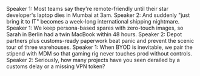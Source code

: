 Speaker 1: Most teams say they're remote-friendly until their star developer's laptop dies in Mumbai at 3am.
Speaker 2: And suddenly "just bring it to IT" becomes a week-long international shipping nightmare.
Speaker 1: We keep persona-based spares with zero-touch images, so Sarah in Berlin had a twin MacBook within 48 hours.
Speaker 2: Depot partners plus customs-ready paperwork beat panic and prevent the scenic tour of three warehouses.
Speaker 1: When BYOD is inevitable, we pair the stipend with MDM so that gaming rig never touches prod without controls.
Speaker 2: Seriously, how many projects have you seen derailed by a customs delay or a missing VPN token?
